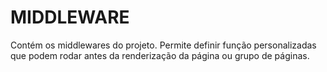 # MIDDLEWARE

Contém os middlewares do projeto.
Permite definir função personalizadas que podem rodar antes da renderização da página ou grupo de páginas.